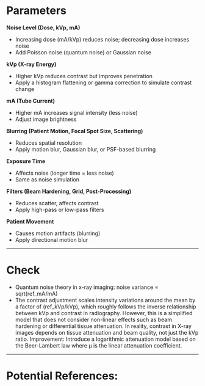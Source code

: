 # Parameters

**Noise Level (Dose, kVp, mA)**
- Increasing dose (mA/kVp) reduces noise; decreasing dose increases noise
- Add Poisson noise (quantum noise) or Gaussian noise

**kVp (X-ray Energy)**
- Higher kVp reduces contrast but improves penetration
- Apply a histogram flattening or gamma correction to simulate contrast change

**mA (Tube Current)**
- Higher mA increases signal intensity (less noise)
- Adjust image brightness

**Blurring (Patient Motion, Focal Spot Size, Scattering)**
- Reduces spatial resolution
- Apply motion blur, Gaussian blur, or PSF-based blurring

**Exposure Time**
- Affects noise (longer time = less noise)
- Same as noise simulation

**Filters (Beam Hardening, Grid, Post-Processing)**
- Reduces scatter, affects contrast
- Apply high-pass or low-pass filters

**Patient Movement**
- Causes motion artifacts (blurring)
- Apply directional motion blur

--------------

# Check
- Quantum noise theory in x-ray imaging: noise variance ∝ sqrt(ref_mA/mA)
- The contrast adjustment scales intensity variations around the mean by a factor of (ref_kVp/kVp), which roughly follows the inverse relationship between kVp and contrast in radiography. However, this is a simplified model that does not consider non-linear effects such as beam hardening or differential tissue attenuation. In reality, contrast in X-ray images depends on tissue attenuation and beam quality, not just the kVp ratio.
Improvement: Introduce a logarithmic attenuation model based on the Beer-Lambert law where μ is the linear attenuation coefficient.

--------------

# Potential References:
